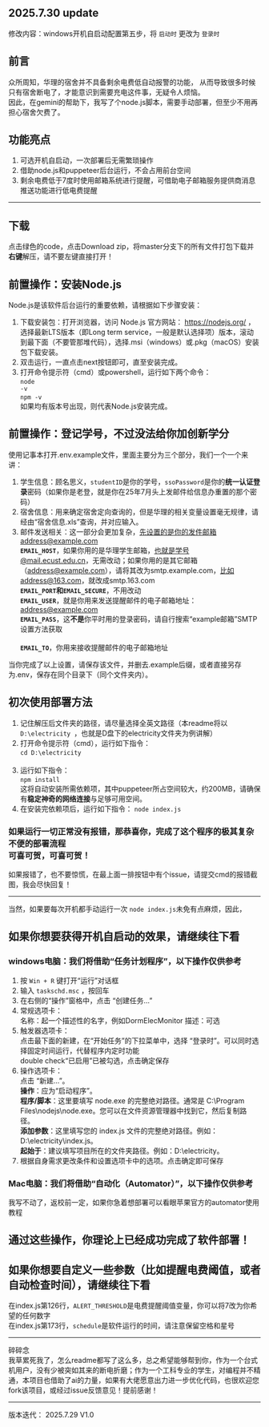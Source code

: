 ## 2025.7.30 update ##
修改内容：windows开机自启动配置第五步，将 `启动时` 更改为 `登录时`

## 前言 ##
众所周知，华理的宿舍并不具备剩余电费低自动报警的功能， 
从而导致很多时候只有宿舍断电了，才能意识到需要充电这件事，无疑令人烦恼。<br>
因此，在gemini的帮助下，我写了个node.js脚本，需要手动部署，但至少不用再担心宿舍欠费了。<br>
## 功能亮点 ##
1. 可选开机自启动，一次部署后无需繁琐操作
2. 借助node.js和puppeteer后台运行，不会占用前台空间
3. 剩余电费低于7度时使用邮箱系统进行提醒，可借助电子邮箱服务提供商消息推送功能进行低电费提醒<br>
---
## 下载 ##
点击绿色的code，点击Download zip，将master分支下的所有文件打包下载并<b>右键</b>解压，请不要左键直接打开！

## 前置操作：安装Node.js ##
Node.js是该软件后台运行的重要依赖，请根据如下步骤安装：
1. 下载安装包：打开浏览器，访问 Node.js 官方网站： https://nodejs.org/ ，
选择最新LTS版本（即Long term service，一般是默认选择项）版本，滚动到最下面（不要管那堆代码），选择.msi（windows）或.pkg（macOS）安装包下载安装。
2. 双击运行，一直点击next按钮即可，直至安装完成。
3. 打开命令提示符（cmd）或powershell，运行如下两个命令：<br>
<code>node -v</code> <br>
<code>npm -v</code>
<br>如果均有版本号出现，则代表Node.js安装完成。

## 前置操作：登记学号，不过没法给你加创新学分 ##
使用记事本打开.env.example文件，里面主要分为三个部分，我们一个一个来讲：
1. 学生信息：顾名思义，<code>studentID</code>是你的学号，<code>ssoPassword</code>是你的<b>统一认证登录</b>密码（如果你是老登，就是你在25年7月头上发邮件给信息办重置的那个密码）
2. 宿舍信息：用来确定宿舍定向查询的，但是华理的相关变量设置毫无规律，请经由“宿舍信息.xls”查询，并对应输入。
3. 邮件发送相关：这一部分会更加复杂，先设置的是你的发件邮箱address@example.com<br>
**`EMAIL_HOST`**，如果你用的是华理学生邮箱，也就是学号@mail.ecust.edu.cn，无需改动；如果你用的是其它邮箱（address@example.com），请将其改为smtp.example.com，比如address@163.com，就改成smtp.163.com<br>
**`EMAIL_PORT`和`EMAIL_SECURE`**，不用改动<br>
**`EMAIL_USER`**，就是你用来发送提醒邮件的电子邮箱地址：address@example.com<br>
**`EMAIL_PASS`**，这**不是**你平时用的登录密码，请自行搜索“example邮箱”SMTP设置方法获取<br><br>
**`EMAIL_TO`**，你用来接收提醒邮件的电子邮箱地址

当你完成了以上设置，请保存该文件，并删去.example后缀，或者直接另存为.env，保存在同个目录下（同个文件夹内）。


## 初次使用部署方法 ##
1. 记住解压后文件夹的路径，请尽量选择全英文路径（本readme将以<code> D:\electricity </code>，也就是D盘下的electricity文件夹为例讲解）
2. 打开命令提示符（cmd），运行如下指令：<br>
<code>cd D:\electricity </code> <br>
3. 运行如下指令：<br>
<code>npm install </code> <br>
这将自动安装所需依赖项，其中puppeteer所占空间较大，约200MB，请确保有<b>稳定神奇的网络连接</b>与足够可用空间。
4. 在安装完依赖项后，运行如下指令：
`node index.js`

### 如果运行一切正常没有报错，那恭喜你，完成了这个程序的极其复杂不便的部署流程<br>可喜可贺，可喜可贺！ ###
如果报错了，也不要惊慌，在最上面一排按钮中有个issue，请提交cmd的报错截图，我会尽快回复！<br>

---
当然，如果要每次开机都手动运行一次 `node index.js`未免有点麻烦，因此，
## 如果你想要获得开机自启动的效果，请继续往下看 ##

### windows电脑：我们将借助“任务计划程序”，以下操作仅供参考 ###
1. 按 `Win + R` 键打开“运行”对话框
2. 输入 `taskschd.msc` ，按回车
3. 在右侧的“操作”窗格中，点击 “创建任务...”
4. 常规选项卡：<br>
名称：起一个描述性的名字，例如DormElecMonitor
描述：可选
5. 触发器选项卡：<br>
点击最下面的新建，在“开始任务”的下拉菜单中，选择 “登录时”。可以同时选择固定时间运行，代替程序内定时功能<br>
double check“已启用”已被勾选，点击确定保存
6. 操作选项卡：<br>
   点击 “新建...”。<br>
**操作**：应为“启动程序”。<br>
**程序/脚本**：这里要填写 node.exe 的完整绝对路径。通常是 C:\Program Files\nodejs\node.exe。您可以在文件资源管理器中找到它，然后复制路径。<br>
**添加参数**：这里填写您的 index.js 文件的完整绝对路径。例如：D:\electricity\index.js。<br>
**起始于**：建议填写项目所在的文件夹路径。例如：D:\electricity。
7. 根据自身需求更改条件和设置选项卡中的选项。点击确定即可保存
### Mac电脑：我们将借助“自动化（Automator）”，以下操作仅供参考 ###
我写不动了，返校前一定，如果你急着想部署可以看眼苹果官方的automator使用教程

## 通过这些操作，你理论上已经成功完成了软件部署！ ##
## 如果你想要自定义一些参数（比如提醒电费阈值，或者自动检查时间），请继续往下看 ##

在index.js第126行，`ALERT_THRESHOLD`是电费提醒阈值变量，你可以将7改为你希望的任何数字
<br>在index.js第173行，`schedule`是软件运行的时间，请注意保留空格和星号

---
碎碎念 <br>
我草累死我了，怎么readme都写了这么多，总之希望能够帮到你，作为一个台式机用户，没有少被突如其来的断电折磨；作为一个工科专业的学生，对编程并不精通，本项目也借助了ai的力量，如果有大佬愿意出力进一步优化代码，也很欢迎您fork该项目，或经过issue反馈意见！提前感谢！

---
版本迭代：
2025.7.29 V1.0
